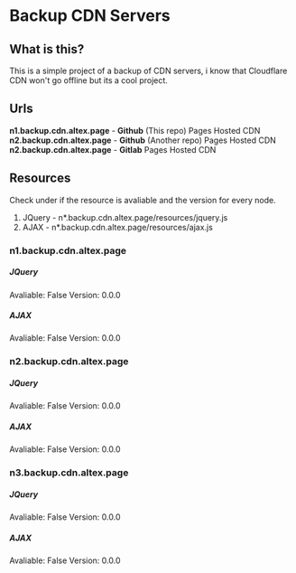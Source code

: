 # Backup CDN Servers
## What is this?
This is a simple project of a backup of CDN servers, i know that Cloudflare CDN
won't go offline but its a cool project.
## Urls
**n1.backup.cdn.altex.page** - **Github** (This repo) Pages Hosted CDN
**n2.backup.cdn.altex.page** - **Github** (Another repo) Pages Hosted CDN
**n2.backup.cdn.altex.page** - **Gitlab** Pages Hosted CDN

## Resources
Check under if the resource is avaliable and the version for every node.
1. JQuery - n*.backup.cdn.altex.page/resources/jquery.js
2. AJAX - n*.backup.cdn.altex.page/resources/ajax.js
### n1.backup.cdn.altex.page
##### JQuery
Avaliable: False
Version: 0.0.0
##### AJAX
Avaliable: False
Version: 0.0.0
### n2.backup.cdn.altex.page
##### JQuery
Avaliable: False
Version: 0.0.0
##### AJAX
Avaliable: False
Version: 0.0.0
### n3.backup.cdn.altex.page
##### JQuery
Avaliable: False
Version: 0.0.0
##### AJAX
Avaliable: False
Version: 0.0.0
